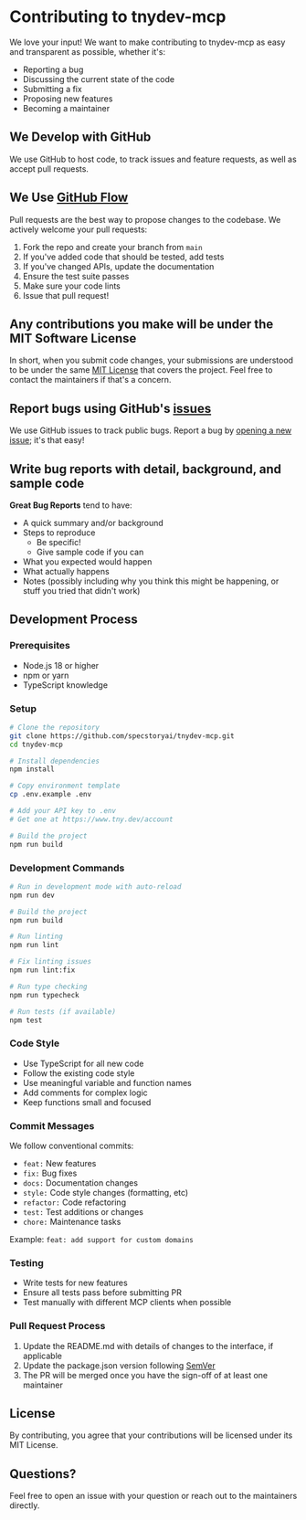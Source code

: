 # Contributing to tnydev-mcp

We love your input! We want to make contributing to tnydev-mcp as easy and transparent as possible, whether it's:

- Reporting a bug
- Discussing the current state of the code
- Submitting a fix
- Proposing new features
- Becoming a maintainer

## We Develop with GitHub

We use GitHub to host code, to track issues and feature requests, as well as accept pull requests.

## We Use [GitHub Flow](https://guides.github.com/introduction/flow/index.html)

Pull requests are the best way to propose changes to the codebase. We actively welcome your pull requests:

1. Fork the repo and create your branch from `main`
2. If you've added code that should be tested, add tests
3. If you've changed APIs, update the documentation
4. Ensure the test suite passes
5. Make sure your code lints
6. Issue that pull request!

## Any contributions you make will be under the MIT Software License

In short, when you submit code changes, your submissions are understood to be under the same [MIT License](http://choosealicense.com/licenses/mit/) that covers the project. Feel free to contact the maintainers if that's a concern.

## Report bugs using GitHub's [issues](https://github.com/specstoryai/tnydev-mcp/issues)

We use GitHub issues to track public bugs. Report a bug by [opening a new issue](https://github.com/specstoryai/tnydev-mcp/issues/new); it's that easy!

## Write bug reports with detail, background, and sample code

**Great Bug Reports** tend to have:

- A quick summary and/or background
- Steps to reproduce
  - Be specific!
  - Give sample code if you can
- What you expected would happen
- What actually happens
- Notes (possibly including why you think this might be happening, or stuff you tried that didn't work)

## Development Process

### Prerequisites

- Node.js 18 or higher
- npm or yarn
- TypeScript knowledge

### Setup

```bash
# Clone the repository
git clone https://github.com/specstoryai/tnydev-mcp.git
cd tnydev-mcp

# Install dependencies
npm install

# Copy environment template
cp .env.example .env

# Add your API key to .env
# Get one at https://www.tny.dev/account

# Build the project
npm run build
```

### Development Commands

```bash
# Run in development mode with auto-reload
npm run dev

# Build the project
npm run build

# Run linting
npm run lint

# Fix linting issues
npm run lint:fix

# Run type checking
npm run typecheck

# Run tests (if available)
npm test
```

### Code Style

- Use TypeScript for all new code
- Follow the existing code style
- Use meaningful variable and function names
- Add comments for complex logic
- Keep functions small and focused

### Commit Messages

We follow conventional commits:

- `feat:` New features
- `fix:` Bug fixes
- `docs:` Documentation changes
- `style:` Code style changes (formatting, etc)
- `refactor:` Code refactoring
- `test:` Test additions or changes
- `chore:` Maintenance tasks

Example: `feat: add support for custom domains`

### Testing

- Write tests for new features
- Ensure all tests pass before submitting PR
- Test manually with different MCP clients when possible

### Pull Request Process

1. Update the README.md with details of changes to the interface, if applicable
2. Update the package.json version following [SemVer](http://semver.org/)
3. The PR will be merged once you have the sign-off of at least one maintainer

## License

By contributing, you agree that your contributions will be licensed under its MIT License.

## Questions?

Feel free to open an issue with your question or reach out to the maintainers directly.
